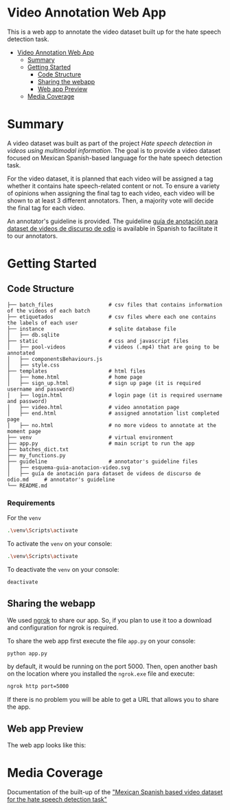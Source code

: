 # Video Annotation Web App 
This is a web app to annotate the video dataset built up for the hate speech detection task. 

- [Video Annotation Web App](#video-annotation-web-app)
  - [Summary](#summary)
  - [Getting Started](#getting-started)
      - [Code Structure](#code-structure)
      - [Sharing the webapp](#sharing-the-webapp)
      - [Web app Preview](#web-app-preview)
  - [Media Coverage](#media-coverage)

# Summary
A video dataset was built as part of the project _Hate speech detection in videos using multimodal information_. The goal is to provide a video dataset focused on Mexican Spanish-based language for the hate speech detection task. 

For the video dataset, it is planned that each video will be assigned a tag whether it contains hate speech-related content or not. To ensure a variety of opinions when assigning the final tag to each video, each video will be shown to at least 3 different annotators. Then, a majority vote will decide the final tag for each video.

An annotator's guideline is provided. The guideline [guía de anotación para dataset de videos de discurso de odio](https://github.com/iltocl/hsdvmi-video-annotation-webapp/blob/main/gu%C3%ADa%20de%20anotaci%C3%B3n%20para%20dataset%20de%20videos%20de%20discurso%20de%20odio.md) is available in Spanish to facilitate it to our annotators. 

# Getting Started
## Code Structure
```
├── batch_files                  # csv files that contains information of the videos of each batch
├── etiquetados                  # csv files where each one contains the labels of each user
├── instance                     # sqlite database file 
│   ├── db.sqlite
├── static                       # css and javascript files
│   ├── pool-videos              # videos (.mp4) that are going to be annotated
│   ├── componentsBehaviours.js  
│   ├── style.css
├── templates                    # html files
│   ├── home.html                # home page
│   ├── sign_up.html             # sign up page (it is required username and password)
│   ├── login.html               # login page (it is required username and password)
│   ├── video.html               # video annotation page
│   ├── end.html                 # assigned annotation list completed page 
│   ├── no.html                  # no more videos to annotate at the moment page
├── venv                         # virtual environment
├── app.py                       # main script to run the app
├── batches_dict.txt
├── my_functions.py  
├── guideline                    # annotator's guideline files 
│   ├── esquema-guia-anotacion-video.svg
│   ├── guía de anotación para dataset de videos de discurso de odio.md     # annotator's guideline
└── README.md
```
### Requirements

For the `venv`
```bash
.\venv\Scripts\activate 
```

To activate the `venv` on your console:
```bash
.\venv\Scripts\activate 
```
To deactivate the `venv` on your console:
```bash
deactivate
```

## Sharing the webapp
We used [ngrok](https://ngrok.com/) to share our app. So, if you plan to use it too a download and configuration for ngrok is required. 

To share the web app first execute the file `app.py` on your console:
```bash
python app.py
```
by default, it would be running on the port 5000. 
Then, open another bash on the location where you installed the `ngrok.exe` file and execute:
```bash
ngrok http port=5000
```
If there is no problem you will be able to get a URL that allows you to share the app.

## Web app Preview
The web app looks like this:

# Media Coverage
Documentation of the built-up of the ["Mexican Spanish based video dataset for the hate speech detection task"](https://github.com/iltocl/dcc-hsdvmi-video-dataset/blob/main/README.md)
